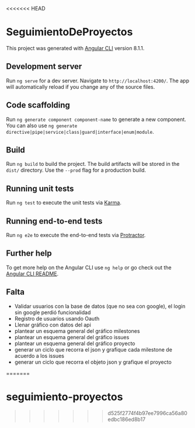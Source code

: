 <<<<<<< HEAD
# SeguimientoDeProyectos

This project was generated with [Angular CLI](https://github.com/angular/angular-cli) version 8.1.1.

## Development server

Run `ng serve` for a dev server. Navigate to `http://localhost:4200/`. The app will automatically reload if you change any of the source files.

## Code scaffolding

Run `ng generate component component-name` to generate a new component. You can also use `ng generate directive|pipe|service|class|guard|interface|enum|module`.

## Build

Run `ng build` to build the project. The build artifacts will be stored in the `dist/` directory. Use the `--prod` flag for a production build.

## Running unit tests

Run `ng test` to execute the unit tests via [Karma](https://karma-runner.github.io).

## Running end-to-end tests

Run `ng e2e` to execute the end-to-end tests via [Protractor](http://www.protractortest.org/).

## Further help

To get more help on the Angular CLI use `ng help` or go check out the [Angular CLI README](https://github.com/angular/angular-cli/blob/master/README.md).

## Falta
- Validar usuarios con la base de datos (que no sea con google), el login sin google perdió funcionalidad
- Registro de usuarios usando Oauth 
- Llenar gráfico con datos del api
- plantear un esquema general del gráfico milestones
- plantear un esquema general del gráfico issues
- plantear un esquema general del gráfico proyecto
- generar un ciclo que recorra el json y grafique cada milestone de acuerdo a los issues
- generar un ciclo que recorra el objeto json y grafique el proyecto

=======
# seguimiento-proyectos
>>>>>>> d525f2774f4b97ee7996ca56a80edbc186ed8b17
